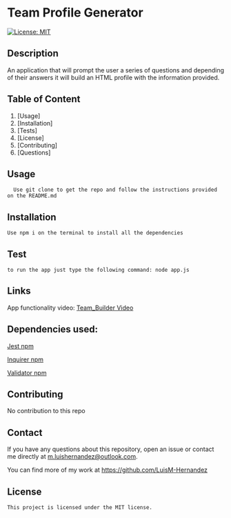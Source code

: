 # Team Profile Generator

  [![License: MIT](https://img.shields.io/badge/License-MIT-yellow.svg)](https://opensource.org/licenses/MIT)

  ## Description
  

  An application that will prompt the user a series of questions and depending of their answers it will build an HTML profile with the information provided.

  ## Table of Content
  
  1. [Usage]
  2. [Installation]
  3. [Tests]
  4. [License]
  5. [Contributing]
  6. [Questions]

  ## Usage
  ```
    Use git clone to get the repo and follow the instructions provided on the README.md
  ```


  ## Installation
  ```
  Use npm i on the terminal to install all the dependencies
  ```


  ## Test
  ```
  to run the app just type the following command: node app.js
  ```

   ## Links

   App functionality video: [Team_Builder Video](https://drive.google.com/file/d/1oEITlahvFq3iCmEoC37x3k9vLgIw5f0j/view?usp=sharing)


   ## Dependencies used:

   [Jest npm](https://www.npmjs.com/package/jest)

   [Inquirer npm](https://www.npmjs.com/package/inquirer)

   [Validator npm](https://www.npmjs.com/package/validator)

  

  ## Contributing

   No contribution to this repo


  ## Contact

  If you have any questions about this repository, open an issue or contact me directly at m.luishernandez@outlook.com. 
  
  You can find more of my work at https://github.com/LuisM-Hernandez


## License

    This project is licensed under the MIT license.

    

